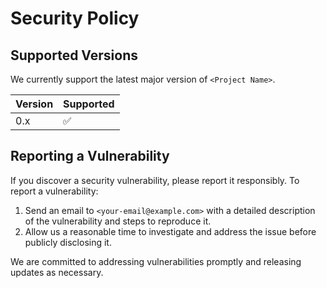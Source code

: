 # Security Policy

## Supported Versions

We currently support the latest major version of `<Project Name>`.

| Version | Supported          |
| ------- | ------------------ |
| 0.x     | :white_check_mark: |

## Reporting a Vulnerability

If you discover a security vulnerability, please report it responsibly. To report a vulnerability:

1. Send an email to `<your-email@example.com>` with a detailed description of the vulnerability and steps to reproduce it.
2. Allow us a reasonable time to investigate and address the issue before publicly disclosing it.

We are committed to addressing vulnerabilities promptly and releasing updates as necessary.